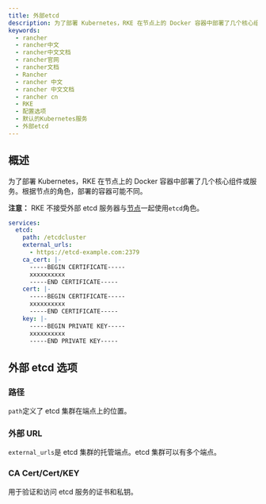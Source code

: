 ```yaml
---
title: 外部etcd
description: 为了部署 Kubernetes，RKE 在节点上的 Docker 容器中部署了几个核心组件或服务。根据节点的角色，部署的容器可能不同。
keywords:
  - rancher
  - rancher中文
  - rancher中文文档
  - rancher官网
  - rancher文档
  - Rancher
  - rancher 中文
  - rancher 中文文档
  - rancher cn
  - RKE
  - 配置选项
  - 默认的Kubernetes服务
  - 外部etcd
---
```


## 概述

为了部署 Kubernetes，RKE 在节点上的 Docker 容器中部署了几个核心组件或服务。根据节点的角色，部署的容器可能不同。

**注意：** RKE 不接受外部 etcd 服务器与[节点](/docs/rke/config-options/nodes/)一起使用`etcd`角色。

```yaml
services:
  etcd:
    path: /etcdcluster
    external_urls:
      - https://etcd-example.com:2379
    ca_cert: |-
      -----BEGIN CERTIFICATE-----
      xxxxxxxxxx
      -----END CERTIFICATE-----
    cert: |-
      -----BEGIN CERTIFICATE-----
      xxxxxxxxxx
      -----END CERTIFICATE-----
    key: |-
      -----BEGIN PRIVATE KEY-----
      xxxxxxxxxx
      -----END PRIVATE KEY-----
```

## 外部 etcd 选项

### 路径

`path`定义了 etcd 集群在端点上的位置。

### 外部 URL

`external_urls`是 etcd 集群的托管端点。etcd 集群可以有多个端点。

### CA Cert/Cert/KEY

用于验证和访问 etcd 服务的证书和私钥。
